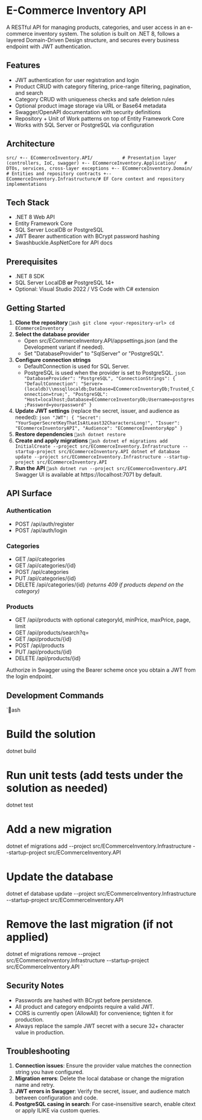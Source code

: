 # E-Commerce Inventory API

A RESTful API for managing products, categories, and user access in an e-commerce inventory system. The solution is built on .NET 8, follows a layered Domain-Driven Design structure, and secures every business endpoint with JWT authentication.

## Features
- JWT authentication for user registration and login
- Product CRUD with category filtering, price-range filtering, pagination, and search
- Category CRUD with uniqueness checks and safe deletion rules
- Optional product image storage via URL or Base64 metadata
- Swagger/OpenAPI documentation with security definitions
- Repository + Unit of Work patterns on top of Entity Framework Core
- Works with SQL Server or PostgreSQL via configuration

## Architecture
`
src/
+-- ECommerceInventory.API/           # Presentation layer (controllers, IoC, swagger)
+-- ECommerceInventory.Application/   # DTOs, services, cross-layer exceptions
+-- ECommerceInventory.Domain/        # Entities and repository contracts
+-- ECommerceInventory.Infrastructure/# EF Core context and repository implementations
`

## Tech Stack
- .NET 8 Web API
- Entity Framework Core
- SQL Server LocalDB or PostgreSQL
- JWT Bearer authentication with BCrypt password hashing
- Swashbuckle.AspNetCore for API docs

## Prerequisites
- .NET 8 SDK
- SQL Server LocalDB **or** PostgreSQL 14+
- Optional: Visual Studio 2022 / VS Code with C# extension

## Getting Started
1. **Clone the repository**
   `ash
   git clone <your-repository-url>
   cd ECommerceInventory
   `
2. **Select the database provider**
   - Open src/ECommerceInventory.API/appsettings.json (and the Development variant if needed).
   - Set "DatabaseProvider" to "SqlServer" or "PostgreSQL".
3. **Configure connection strings**
   - DefaultConnection is used for SQL Server.
   - PostgreSQL is used when the provider is set to PostgreSQL.
   `json
   "DatabaseProvider": "PostgreSQL",
   "ConnectionStrings": {
     "DefaultConnection": "Server=(localdb)\\mssqllocaldb;Database=ECommerceInventoryDb;Trusted_Connection=true;",
     "PostgreSQL": "Host=localhost;Database=ECommerceInventoryDb;Username=postgres;Password=yourpassword"
   }
   `
4. **Update JWT settings** (replace the secret, issuer, and audience as needed):
   `json
   "JWT": {
     "Secret": "YourSuperSecretKeyThatIsAtLeast32CharactersLong!",
     "Issuer": "ECommerceInventoryAPI",
     "Audience": "ECommerceInventoryApp"
   }
   `
5. **Restore dependencies**
   `ash
   dotnet restore
   `
6. **Create and apply migrations**
   `ash
   dotnet ef migrations add InitialCreate --project src/ECommerceInventory.Infrastructure --startup-project src/ECommerceInventory.API
   dotnet ef database update --project src/ECommerceInventory.Infrastructure --startup-project src/ECommerceInventory.API
   `
7. **Run the API**
   `ash
   dotnet run --project src/ECommerceInventory.API
   `
   Swagger UI is available at https://localhost:7071 by default.

## API Surface
### Authentication
- POST /api/auth/register
- POST /api/auth/login

### Categories
- GET /api/categories
- GET /api/categories/{id}
- POST /api/categories
- PUT /api/categories/{id}
- DELETE /api/categories/{id} *(returns 409 if products depend on the category)*

### Products
- GET /api/products with optional categoryId, minPrice, maxPrice, page, limit
- GET /api/products/search?q=
- GET /api/products/{id}
- POST /api/products
- PUT /api/products/{id}
- DELETE /api/products/{id}

Authorize in Swagger using the Bearer scheme once you obtain a JWT from the login endpoint.

## Development Commands
`ash
# Build the solution
dotnet build

# Run unit tests (add tests under the solution as needed)
dotnet test

# Add a new migration
dotnet ef migrations add <MigrationName> --project src/ECommerceInventory.Infrastructure --startup-project src/ECommerceInventory.API

# Update the database
dotnet ef database update --project src/ECommerceInventory.Infrastructure --startup-project src/ECommerceInventory.API

# Remove the last migration (if not applied)
dotnet ef migrations remove --project src/ECommerceInventory.Infrastructure --startup-project src/ECommerceInventory.API
`

## Security Notes
- Passwords are hashed with BCrypt before persistence.
- All product and category endpoints require a valid JWT.
- CORS is currently open (AllowAll) for convenience; tighten it for production.
- Always replace the sample JWT secret with a secure 32+ character value in production.

## Troubleshooting
1. **Connection issues**: Ensure the provider value matches the connection string you have configured.
2. **Migration errors**: Delete the local database or change the migration name and retry.
3. **JWT errors in Swagger**: Verify the secret, issuer, and audience match between configuration and code.
4. **PostgreSQL casing in search**: For case-insensitive search, enable citext or apply ILIKE via custom queries.
